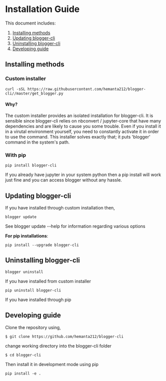 # Installation Guide
This document includes:

1. [Installing methods](#Installing-methods)
2. [Updating blogger-cli](#Updating-blogger-cli)
3. [Uninstalling blogger-cli](#Uninstalling-blogger-cli)
4. [Developing guide](#Developing-guide)

## Installing methods

### Custom installer
```
curl -sSL https://raw.githubusercontent.com/hemanta212/blogger-cli//master/get_blogger.py
```

#### Why?
The custom installer provides an isolated installation for blogger-cli. It is sensible since blogger-cli relies on nbconvert / jupyter-core that have many dependencies and are likely to cause you some trouble.
Even if you install it in a virutal environment yourself, you need to constantly activate it in order to use the command. This installer solves exactly that; it puts 'blogger' command in the system's path.

### With pip
```
pip install blogger-cli
```
If you already have jupyter in your system python then a pip install will work just fine and you can access blogger without any hassle.


## Updating blogger-cli
If you have installed through custom installation then,
```
blogger update
```
See blogger update --help for information regarding various options

**For pip installations**:
```
pip install --upgrade blogger-cli
```


## Uninstalling blogger-cli
```
blogger uninstall
```
If you have installed from custom installer

```
pip uninstall blogger-cli
```
If you have installed through pip

## Developing guide
Clone the repository using,
```
$ git clone https://github.com/hemanta212/blogger-cli
```
change working directory into the blogger-cli folder
```
$ cd blogger-cli
```
Then install it in development mode using pip
```
pip install -e .
```
